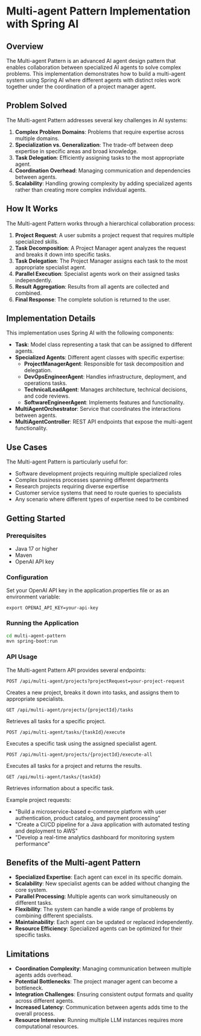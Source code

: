 # Multi-agent Pattern Implementation with Spring AI

## Overview

The Multi-agent Pattern is an advanced AI agent design pattern that enables collaboration between specialized AI agents to solve complex problems. This implementation demonstrates how to build a multi-agent system using Spring AI where different agents with distinct roles work together under the coordination of a project manager agent.

## Problem Solved

The Multi-agent Pattern addresses several key challenges in AI systems:

1. **Complex Problem Domains**: Problems that require expertise across multiple domains.
2. **Specialization vs. Generalization**: The trade-off between deep expertise in specific areas and broad knowledge.
3. **Task Delegation**: Efficiently assigning tasks to the most appropriate agent.
4. **Coordination Overhead**: Managing communication and dependencies between agents.
5. **Scalability**: Handling growing complexity by adding specialized agents rather than creating more complex individual agents.

## How It Works

The Multi-agent Pattern works through a hierarchical collaboration process:

1. **Project Request**: A user submits a project request that requires multiple specialized skills.
2. **Task Decomposition**: A Project Manager agent analyzes the request and breaks it down into specific tasks.
3. **Task Delegation**: The Project Manager assigns each task to the most appropriate specialist agent.
4. **Parallel Execution**: Specialist agents work on their assigned tasks independently.
5. **Result Aggregation**: Results from all agents are collected and combined.
6. **Final Response**: The complete solution is returned to the user.

## Implementation Details

This implementation uses Spring AI with the following components:

- **Task**: Model class representing a task that can be assigned to different agents.
- **Specialized Agents**: Different agent classes with specific expertise:
  - **ProjectManagerAgent**: Responsible for task decomposition and delegation.
  - **DevOpsEngineerAgent**: Handles infrastructure, deployment, and operations tasks.
  - **TechnicalLeadAgent**: Manages architecture, technical decisions, and code reviews.
  - **SoftwareEngineerAgent**: Implements features and functionality.
- **MultiAgentOrchestrator**: Service that coordinates the interactions between agents.
- **MultiAgentController**: REST API endpoints that expose the multi-agent functionality.

## Use Cases

The Multi-agent Pattern is particularly useful for:

- Software development projects requiring multiple specialized roles
- Complex business processes spanning different departments
- Research projects requiring diverse expertise
- Customer service systems that need to route queries to specialists
- Any scenario where different types of expertise need to be combined

## Getting Started

### Prerequisites

- Java 17 or higher
- Maven
- OpenAI API key

### Configuration

Set your OpenAI API key in the application.properties file or as an environment variable:

```
export OPENAI_API_KEY=your-api-key
```

### Running the Application

```bash
cd multi-agent-pattern
mvn spring-boot:run
```

### API Usage

The Multi-agent Pattern API provides several endpoints:

```
POST /api/multi-agent/projects?projectRequest=your-project-request
```
Creates a new project, breaks it down into tasks, and assigns them to appropriate specialists.

```
GET /api/multi-agent/projects/{projectId}/tasks
```
Retrieves all tasks for a specific project.

```
POST /api/multi-agent/tasks/{taskId}/execute
```
Executes a specific task using the assigned specialist agent.

```
POST /api/multi-agent/projects/{projectId}/execute-all
```
Executes all tasks for a project and returns the results.

```
GET /api/multi-agent/tasks/{taskId}
```
Retrieves information about a specific task.

Example project requests:
- "Build a microservice-based e-commerce platform with user authentication, product catalog, and payment processing"
- "Create a CI/CD pipeline for a Java application with automated testing and deployment to AWS"
- "Develop a real-time analytics dashboard for monitoring system performance"

## Benefits of the Multi-agent Pattern

- **Specialized Expertise**: Each agent can excel in its specific domain.
- **Scalability**: New specialist agents can be added without changing the core system.
- **Parallel Processing**: Multiple agents can work simultaneously on different tasks.
- **Flexibility**: The system can handle a wide range of problems by combining different specialists.
- **Maintainability**: Each agent can be updated or replaced independently.
- **Resource Efficiency**: Specialized agents can be optimized for their specific tasks.

## Limitations

- **Coordination Complexity**: Managing communication between multiple agents adds overhead.
- **Potential Bottlenecks**: The project manager agent can become a bottleneck.
- **Integration Challenges**: Ensuring consistent output formats and quality across different agents.
- **Increased Latency**: Communication between agents adds time to the overall process.
- **Resource Intensive**: Running multiple LLM instances requires more computational resources.
